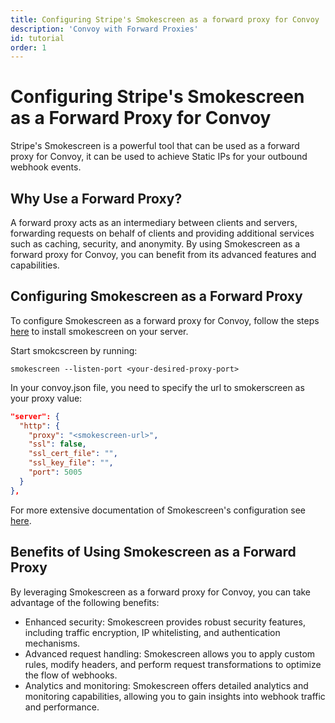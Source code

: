 ```yaml
---
title: Configuring Stripe's Smokescreen as a forward proxy for Convoy
description: 'Convoy with Forward Proxies'
id: tutorial
order: 1
---
```


Configuring Stripe's Smokescreen as a Forward Proxy for Convoy
==============================================================

Stripe's Smokescreen is a powerful tool that can be used as a forward proxy for Convoy, it can be used to achieve Static IPs for your outbound webhook events.

## Why Use a Forward Proxy?

A forward proxy acts as an intermediary between clients and servers, forwarding requests on behalf of clients and providing additional services such as caching, security, and anonymity. By using Smokescreen as a forward proxy for Convoy, you can benefit from its advanced features and capabilities.

## Configuring Smokescreen as a Forward Proxy

To configure Smokescreen as a forward proxy for Convoy, follow the steps [here](https://github.com/stripe/smokescreen) to install smokescreen on your server.

Start smokcscreen by running:

```shell
smokescreen --listen-port <your-desired-proxy-port>
```

In your convoy.json file, you need to specify the url to smokerscreen as your proxy value:

```json
"server": {
  "http": {
    "proxy": "<smokescreen-url>",
    "ssl": false,
    "ssl_cert_file": "",
    "ssl_key_file": "",
    "port": 5005
  }
},
```

For more extensive documentation of Smokescreen's configuration see [here](https://github.com/stripe/smokescreen).

## Benefits of Using Smokescreen as a Forward Proxy

By leveraging Smokescreen as a forward proxy for Convoy, you can take advantage of the following benefits:

- Enhanced security: Smokescreen provides robust security features, including traffic encryption, IP whitelisting, and authentication mechanisms.
- Advanced request handling: Smokescreen allows you to apply custom rules, modify headers, and perform request transformations to optimize the flow of webhooks.
- Analytics and monitoring: Smokescreen offers detailed analytics and monitoring capabilities, allowing you to gain insights into webhook traffic and performance.
